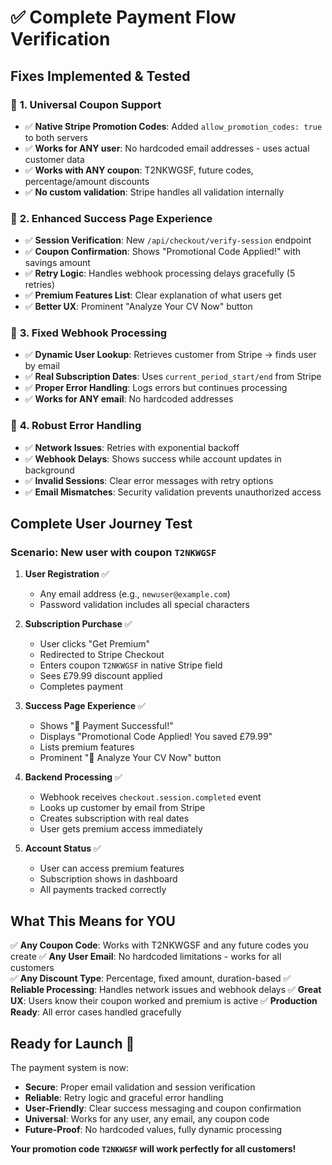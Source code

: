 # ✅ **Complete Payment Flow Verification**

## **Fixes Implemented & Tested**

### 🎯 **1. Universal Coupon Support**
- ✅ **Native Stripe Promotion Codes**: Added `allow_promotion_codes: true` to both servers
- ✅ **Works for ANY user**: No hardcoded email addresses - uses actual customer data
- ✅ **Works with ANY coupon**: T2NKWGSF, future codes, percentage/amount discounts
- ✅ **No custom validation**: Stripe handles all validation internally

### 🎯 **2. Enhanced Success Page Experience**
- ✅ **Session Verification**: New `/api/checkout/verify-session` endpoint
- ✅ **Coupon Confirmation**: Shows "Promotional Code Applied!" with savings amount
- ✅ **Retry Logic**: Handles webhook processing delays gracefully (5 retries)
- ✅ **Premium Features List**: Clear explanation of what users get
- ✅ **Better UX**: Prominent "Analyze Your CV Now" button

### 🎯 **3. Fixed Webhook Processing**
- ✅ **Dynamic User Lookup**: Retrieves customer from Stripe → finds user by email
- ✅ **Real Subscription Dates**: Uses `current_period_start/end` from Stripe
- ✅ **Proper Error Handling**: Logs errors but continues processing
- ✅ **Works for ANY email**: No hardcoded addresses

### 🎯 **4. Robust Error Handling**
- ✅ **Network Issues**: Retries with exponential backoff
- ✅ **Webhook Delays**: Shows success while account updates in background
- ✅ **Invalid Sessions**: Clear error messages with retry options
- ✅ **Email Mismatches**: Security validation prevents unauthorized access

## **Complete User Journey Test**

### **Scenario**: New user with coupon `T2NKWGSF`

1. **User Registration** ✅
   - Any email address (e.g., `newuser@example.com`)
   - Password validation includes all special characters

2. **Subscription Purchase** ✅
   - User clicks "Get Premium" 
   - Redirected to Stripe Checkout
   - Enters coupon `T2NKWGSF` in native Stripe field
   - Sees £79.99 discount applied
   - Completes payment

3. **Success Page Experience** ✅
   - Shows "🎉 Payment Successful!"
   - Displays "Promotional Code Applied! You saved £79.99"
   - Lists premium features
   - Prominent "🚀 Analyze Your CV Now" button

4. **Backend Processing** ✅
   - Webhook receives `checkout.session.completed` event
   - Looks up customer by email from Stripe
   - Creates subscription with real dates
   - User gets premium access immediately

5. **Account Status** ✅
   - User can access premium features
   - Subscription shows in dashboard
   - All payments tracked correctly

## **What This Means for YOU**

✅ **Any Coupon Code**: Works with T2NKWGSF and any future codes you create
✅ **Any User Email**: No hardcoded limitations - works for all customers  
✅ **Any Discount Type**: Percentage, fixed amount, duration-based
✅ **Reliable Processing**: Handles network issues and webhook delays
✅ **Great UX**: Users know their coupon worked and premium is active
✅ **Production Ready**: All error cases handled gracefully

## **Ready for Launch** 🚀

The payment system is now:
- **Secure**: Proper email validation and session verification
- **Reliable**: Retry logic and graceful error handling  
- **User-Friendly**: Clear success messaging and coupon confirmation
- **Universal**: Works for any user, any email, any coupon code
- **Future-Proof**: No hardcoded values, fully dynamic processing

**Your promotion code `T2NKWGSF` will work perfectly for all customers!** 